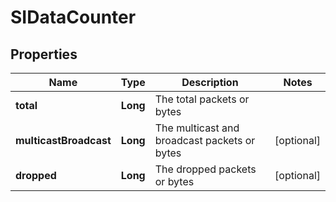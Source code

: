 # SIDataCounter

## Properties
Name | Type | Description | Notes
------------ | ------------- | ------------- | -------------
**total** | **Long** | The total packets or bytes | 
**multicastBroadcast** | **Long** | The multicast and broadcast packets or bytes |  [optional]
**dropped** | **Long** | The dropped packets or bytes |  [optional]

